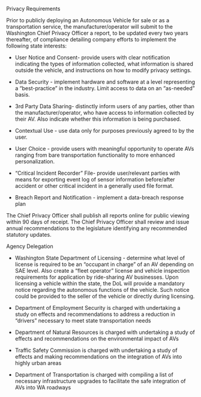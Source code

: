 Privacy Requirements


Prior to publicly deploying an Autonomous Vehicle for sale or as a transportation service, the manufacturer/operator will submit to the Washington Chief Privacy Officer a report, to be updated every two years thereafter, of compliance detailing company efforts to implement the following state interests:


- User Notice and Consent- provide users with clear notification indicating the types of information collected, what information is shared outside the vehicle, and instructions on how to modify privacy settings.


- Data Security - implement hardware and software at a level representing a “best-practice” in the industry. Limit access to data on an “as-needed” basis.


- 3rd Party Data Sharing- distinctly inform users of any parties, other than the manufacturer/operator, who have access to information collected by their AV. Also indicate whether this information is being purchased.


- Contextual Use - use data only for purposes previously agreed to by the user.


- User Choice - provide users with meaningful opportunity to operate AVs ranging from bare transportation functionality to more enhanced personalization.


- “Critical Incident Recorder” File- provide user/relevant parties with means for exporting event log of sensor information before/after accident or other critical incident in a generally used file format.


- Breach Report and Notification - implement a data-breach response plan 

The Chief Privacy Officer shall publish all reports online for public viewing within 90 days of receipt. The Chief Privacy Officer shall review and issue annual recommendations to the legislature identifying any recommended statutory updates. 




Agency Delegation

- Washington State Department of Licensing - determine what level of license is required to be an “occupant in charge” of an AV depending on SAE level. Also create a “fleet operator” license and vehicle inspection requirements for application by ride-sharing AV businesses. Upon licensing a vehicle within the state, the DoL will provide a mandatory notice regarding the autonomous functions of the vehicle. Such notice could be provided to the seller of the vehicle or directly during licensing. 


- Department of Employment Security is charged with undertaking a study on effects and recommendations to address a reduction in “drivers” necessary to meet state transportation needs


- Department of Natural Resources is charged with undertaking a study of effects and recommendations on the environmental impact of AVs


- Traffic Safety Commission is charged with undertaking a study of effects and making recommendations on the integration of AVs into highly urban areas


- Department of Transportation is charged with compiling a list of necessary infrastructure upgrades to facilitate the safe integration of AVs into WA roadways
